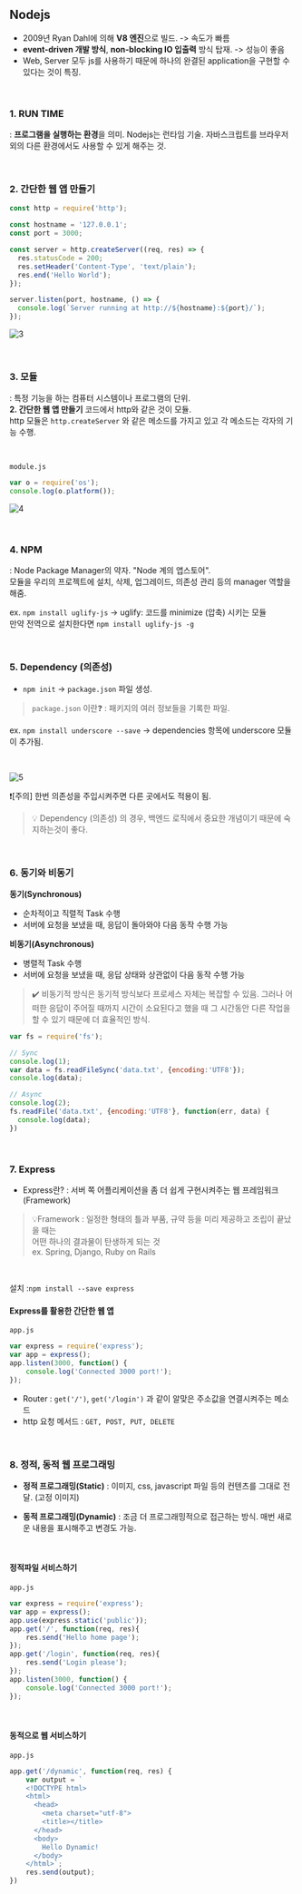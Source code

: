 ## Nodejs
- 2009년 Ryan Dahl에 의해 **V8 엔진**으로 빌드. -> 속도가 빠름
- **event-driven 개발 방식**, **non-blocking IO 입출력** 방식 탑재. -> 성능이 좋음
- Web, Server 모두 js를 사용하기 때문에 하나의 완결된 application을 구현할 수 있다는 것이 특징.


<br>

### 1. RUN TIME
: **프로그램을 실행하는 환경**을 의미. Nodejs는 런타임 기술.
자바스크립트를 브라우저 외의 다른 환경에서도 사용할 수 있게 해주는 것.

<br>

### 2. 간단한 웹 앱 만들기
```javascript
const http = require('http');

const hostname = '127.0.0.1';
const port = 3000;

const server = http.createServer((req, res) => {
  res.statusCode = 200;
  res.setHeader('Content-Type', 'text/plain');
  res.end('Hello World');
});

server.listen(port, hostname, () => {
  console.log(`Server running at http://${hostname}:${port}/`);
});
```

![3](https://user-images.githubusercontent.com/87354210/172512438-167384ee-5fe7-477e-a4f2-753117f500f2.png)

<br>

### 3. 모듈
: 특정 기능을 하는 컴퓨터 시스템이나 프로그램의 단위.
<br>
**2. 간단한 웹 앱 만들기** 코드에서 http와 같은 것이 모듈.
<br>
http 모듈은 `http.createServer` 와 같은 메소드를 가지고 있고 각 메소드는 각자의 기능 수행.

<br>

`module.js`
```javascript
var o = require('os');
console.log(o.platform());
```

![4](https://user-images.githubusercontent.com/87354210/172513288-92daf255-9388-4ef2-beae-ca7ad0f7f93d.png)

<br>

### 4. NPM
: Node Package Manager의 약자.
"Node 계의 앱스토어".
<br>
모듈을 우리의 프로젝트에 설치, 삭제, 업그레이드, 의존성 관리 등의 manager 역할을 해줌.

ex. `npm install uglify-js` -> uglify: 코드를 minimize (압축) 시키는 모듈
<br>
만약 전역으로 설치한다면 `npm install uglify-js -g`

<br>

### 5. Dependency (의존성)
- `npm init` -> `package.json` 파일 생성.

> `package.json` 이란❓
: 패키지의 여러 정보들을 기록한 파일.

ex. `npm install underscore --save` -> dependencies 항목에 underscore 모듈이 추가됨.

<br>

![5](https://user-images.githubusercontent.com/87354210/172515168-0169fca7-7f25-4276-95cc-4c2b7e44d4b0.png)

❗[주의] 한번 의존성을 주입시켜주면 다른 곳에서도 적용이 됨.
<br>
> 💡 Dependency (의존성) 의 경우, 백엔드 로직에서 중요한 개념이기 때문에 숙지하는것이 좋다.

<br>

### 6. 동기와 비동기
**동기(Synchronous)**
- 순차적이고 직렬적 Task 수행
- 서버에 요청을 보냈을 때, 응답이 돌아와야 다음 동작 수행 가능

**비동기(Asynchronous)**
- 병렬적 Task 수행
- 서버에 요청을 보냈을 때, 응답 상태와 상관없이 다음 동작 수행 가능

> ✔️ 비동기적 방식은 동기적 방식보다 프로세스 자체는 복잡할 수 있음.   그러나 어떠한 응답이 주어질 때까지 시간이 소요된다고 했을 때 그 시간동안 다른 작업을 할 수 있기 때문에 더 효율적인 방식.

```javascript
var fs = require('fs');

// Sync
console.log(1);
var data = fs.readFileSync('data.txt', {encoding:'UTF8'});
console.log(data);

// Async
console.log(2);
fs.readFile('data.txt', {encoding:'UTF8'}, function(err, data) {
  console.log(data);
})
```

<br>

### 7. Express

- Express란? 
 : 서버 쪽 어플리케이션을 좀 더 쉽게 구현시켜주는 웹 프레임워크(Framework)
 
 > 💡Framework : 일정한 형태의 틀과 부품, 규약 등을 미리 제공하고 조립이 끝났을 때는 
> <br>
> 어떤 하나의 결과물이 탄생하게 되는 것
> <br>
> ex. Spring, Django, Ruby on Rails

<br>

설치
 :`npm install --save express`
 
 #### Express를 활용한 간단한 웹 앱
`app.js`

```javascript
var express = require('express');
var app = express();
app.listen(3000, function() {
    console.log('Connected 3000 port!');
});
```
- Router : `get('/')`, `get('/login')` 과 같이 알맞은 주소값을 연결시켜주는 메소드
- http 요청 메서드 : `GET, POST, PUT, DELETE`

<br>

### 8. 정적, 동적 웹 프로그래밍
- **정적 프로그래밍(Static)**
: 이미지, css, javascript 파일 등의 컨텐츠를 그대로 전달. (고정 이미지)

- **동적 프로그래밍(Dynamic)**
: 조금 더 프로그래밍적으로 접근하는 방식. 매번 새로운 내용을 표시해주고 변경도 가능.

<br>

#### 정적파일 서비스하기
`app.js`

```javascript
var express = require('express');
var app = express();
app.use(express.static('public'));
app.get('/', function(req, res){
    res.send('Hello home page');
});
app.get('/login', function(req, res){
    res.send('Login please');
});
app.listen(3000, function() {
    console.log('Connected 3000 port!');
});
```

<br>

#### 동적으로 웹 서비스하기
`app.js`

```javascript
app.get('/dynamic', function(req, res) {
    var output = `
    <!DOCTYPE html>
    <html>
      <head>
        <meta charset="utf-8">
        <title></title>
      </head>
      <body>
        Hello Dynamic!
      </body>
    </html>`;
    res.send(output);
})
```
